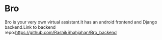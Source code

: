 # Bro
Bro is your very own virtual assistant.It has an android frontend and Django backend.Link to backend repo:https://github.com/RashikShahjahan/Bro_backend
